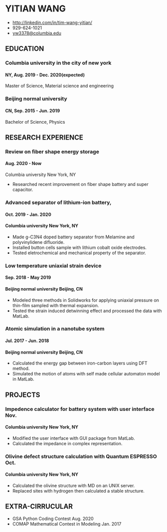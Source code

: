 # YITIAN WANG
- http://linkedin.com/in/tim-wang-yitian/
- 929-624-1021 
- yw3378@columbia.edu

## EDUCATION
### Columbia university in the city of new york
#### NY, Aug. 2019 - Dec. 2020(expected)
Master of Science, Material science and engineering

### Beijing normal university
#### CN, Sep. 2015 - Jun. 2019
Bachelor of Science, Physics

## RESEARCH EXPERIENCE
### Review on fiber shape energy storage
#### Aug. 2020 - Now
Columbia university New York, NY
* Researched recent improvement on fiber shape battery and super capacitor.

### Advanced separator of lithium-ion battery, 
#### Oct. 2019 - Jan. 2020
#### Columbia university New York, NY
* Made g-C3N4 doped battery separator from Melamine and polyvinylidene difluoride.
* Installed button cells sample with lithium cobalt oxide electrodes.
* Tested eletrochemical and mechanical property of the separator.

### Low temperature uniaxial strain device 
#### Sep. 2018 - May 2019
#### Beijing normal university Beijing, CN
* Modeled three methods in Solidworks for applying uniaxial pressure on thin-film sampled with thermal expansion.
* Tested the strain induced detwinning effect and processed the data with MatLab.

### Atomic simulation in a nanotube system 
#### Jul. 2017 - Jun. 2018
#### Beijing normal university Beijing, CN
* Calculated the energy gap between iron-carbon layers using DFT method.
* Simulated the motion of atoms with self made cellular automaton model in MatLab.

## PROJECTS

### Impedence calculator for battery system with user interface Nov.
#### Columbia university New York, NY
* Modified the user interface with GUI package from MatLab.
* Calculated the impedance in complex representation.

### Olivine defect structure calculation with Quantum ESPRESSO Oct.
#### Columbia university New York, NY
* Calculated the olivine structure with MD on an UNIX server.
* Replaced sites with hydrogen then calculated a stable structure.

## EXTRA-CIRRUCULAR
* GSA Python Coding Contest Aug. 2020
* COMAP Mathematical Contest in Modeling Jan. 2017


